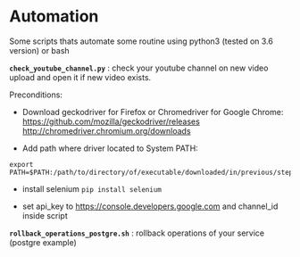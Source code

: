 **Automation**
=================
Some scripts thats automate some routine using python3 (tested on 3.6 version) or bash

**```check_youtube_channel.py```** : check your youtube channel on new video upload and open it if new video exists.

Preconditions:
* Download geckodriver for Firefox or Chromedriver for Google Chrome:
https://github.com/mozilla/geckodriver/releases
http://chromedriver.chromium.org/downloads

* Add path where driver located to System PATH:
```
export PATH=$PATH:/path/to/directory/of/executable/downloaded/in/previous/step
```
* install selenium
```pip install selenium```

* set api_key to https://console.developers.google.com and channel_id inside script


**```rollback_operations_postgre.sh```** : rollback operations of your service (postgre example)
